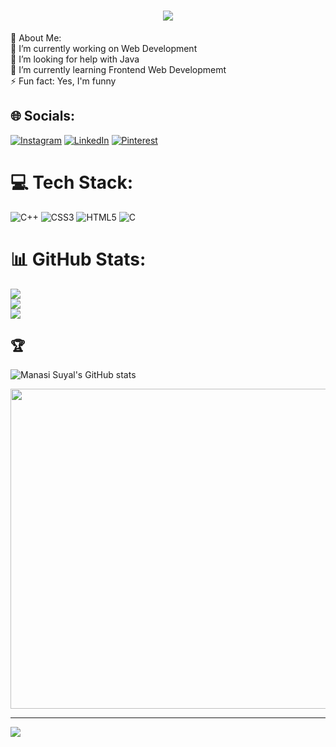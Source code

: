 <h1 align="center">
    <img src="https://readme-typing-svg.herokuapp.com/?lines=Hi,there!👋;I'm+Manasi+Suyal...;This+is+my+profile!&center=true&size=25&font=Press+Start+2P&width=700">
</h1>
💫 About Me: <br>
🔭 I’m currently working on Web Development<br>🤝 I’m looking for help with Java<br>🌱 I’m currently learning Frontend Web Developmemt<br>⚡ Fun fact: Yes, I'm funny<br>


## 🌐 Socials:
[![Instagram](https://img.shields.io/badge/Instagram-%23E4405F.svg?logo=Instagram&logoColor=white)](https://instagram.com/manasis1304) [![LinkedIn](https://img.shields.io/badge/LinkedIn-%230077B5.svg?logo=linkedin&logoColor=white)](https://linkedin.com/in/https://www.linkedin.com/in/manasi-suyal-95a64621b) [![Pinterest](https://img.shields.io/badge/Pinterest-%23E60023.svg?logo=Pinterest&logoColor=white)](https://pinterest.com/manasisuyal) 

# 💻 Tech Stack:
![C++](https://img.shields.io/badge/c++-%2300599C.svg?style=for-the-badge&logo=c%2B%2B&logoColor=white) ![CSS3](https://img.shields.io/badge/css3-%231572B6.svg?style=for-the-badge&logo=css3&logoColor=white) ![HTML5](https://img.shields.io/badge/html5-%23E34F26.svg?style=for-the-badge&logo=html5&logoColor=white) ![C](https://img.shields.io/badge/c-%2300599C.svg?style=for-the-badge&logo=c&logoColor=white)
# 📊 GitHub Stats:
![](https://github-readme-stats.vercel.app/api?username=Manasi1304&theme=dark&hide_border=false&include_all_commits=false&count_private=false)<br/>
![](https://github-readme-streak-stats.herokuapp.com/?user=Manasi1304&theme=dark&hide_border=false)<br/>
![](https://github-readme-stats.vercel.app/api/top-langs/?username=Manasi1304&theme=dark&hide_border=false&include_all_commits=false&count_private=false&layout=compact)

## 🏆 
![Manasi Suyal's GitHub stats](https://github-readme-stats.vercel.app/api?username=Manasi-Suyal&count_private=true&show_icons=true&theme=radical#gh-dark-mode-only)

<img src="https://i.pinimg.com/originals/0d/e2/4f/0de24fc4f6c73b267e01c327e19f5048.jpg/" width="512px"/>

---
[![](https://visitcount.itsvg.in/api?id=Manasi1304&icon=0&color=0)](https://visitcount.itsvg.in)

